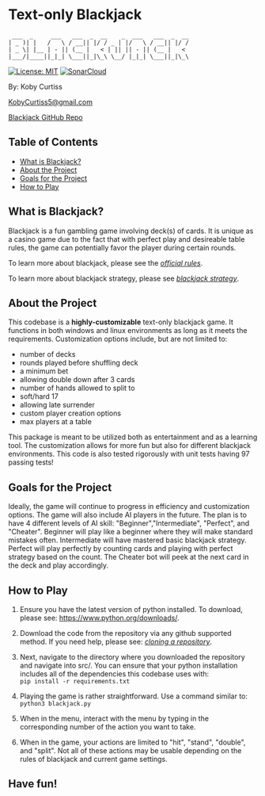# Text-only Blackjack

     ___  _     ___   ___  _  __    _  ___   ___  _  __
    | _ )| |   /   \ / __|| |/ / _ | |/   \ / __|| |/ /
    | _ \| |__ | - || (__ |   < | || || - || (__ |   <
    |___/|____||_|_| \___||_|\_\ \__/ |_|_| \___||_|\_\

 [![License: MIT](https://img.shields.io/badge/License-MIT-green.svg)](https://opensource.org/licenses/MIT)
 [![SonarCloud](https://sonarcloud.io/images/project_badges/sonarcloud-black.svg)](https://sonarcloud.io/summary/new_code?id=CustomizableBlackjack)

By: Koby Curtiss

<KobyCurtiss5@gmail.com>

[Blackjack GitHub Repo](https://github.com/KCurtiss5/customizable-blackjack)

## Table of Contents

- [What is Blackjack?](#what-is-blackjack)
- [About the Project](#about-the-project)
- [Goals for the Project](#goals-for-the-project)
- [How to Play](#how-to-play)

## What is Blackjack?

Blackjack is a fun gambling game involving deck(s) of cards. It is unique as a casino game due to the fact that with perfect play and desireable table rules, the game can potentially favor the player during certain rounds.
  
  To learn more about blackjack, please see the *[official rules](https://www.blackjack.org/blackjack/how-to-play/)*.
  
  To learn more about blackjack strategy, please see *[blackjack strategy](https://www.blackjack.org/blackjack/strategy/)*.

## About the Project

This codebase is a **highly-customizable** text-only blackjack game. It functions in both windows and linux environments as long as it meets the requirements. Customization options include, but are not limited to:

- number of decks
- rounds played before shuffling deck
- a minimum bet
- allowing double down after 3 cards
- number of hands allowed to split to
- soft/hard 17
- allowing late surrender
- custom player creation options
- max players at a table

This package is meant to be utilized both as entertainment and as a learning tool. The customization allows for more fun but also for different blackjack environments. This code is also tested rigorously with unit tests having 97 passing tests!

## Goals for the Project

Ideally, the game will continue to progress in efficiency and customization options. The game will also include AI players in the future. The plan is to have 4 different levels of AI skill: "Beginner","Intermediate", "Perfect", and "Cheater". Beginner will play like a beginner where they will make standard mistakes often. Intermediate will have mastered basic blackjack strategy. Perfect will play perfectly by counting cards and playing with perfect strategy based on the count. The Cheater bot will peek at the next card in the deck and play accordingly.

## How to Play

1. Ensure you have the latest version of python installed. To download, please see: <https://www.python.org/downloads/>.

2. Download the code from the repository via any github supported method. If you need help, please see: *[cloning a repository](https://docs.github.com/en/repositories/creating-and-managing-repositories/cloning-a-repository)*.

3. Next, navigate to the directory where you downloaded the repository and navigate into src/. You can ensure that your python installation includes all of the dependencies this codebase uses with:  
 `pip install -r requirements.txt`

4. Playing the game is rather straightforward. Use a command similar to: `python3 blackjack.py`
5. When in the menu, interact with the menu by typing in the corresponding number of the action you want to take.
6. When in the game, your actions are limited to "hit", "stand", "double", and "split". Not all of these actions may be usable depending on the rules of blackjack and current game settings.

## Have fun!
